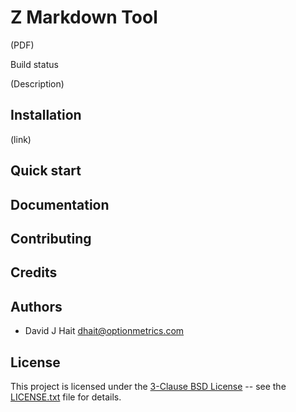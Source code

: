 # Z Markdown Tool

(PDF)

Build status

(Description)
## Installation
(link)

## Quick start

## Documentation

## Contributing

## Credits

## Authors
* David J Hait <dhait@optionmetrics.com>

## License
This project is licensed under the
[3-Clause BSD License](https://opensource.org/licenses/BSD-3-Clause) -- see the [LICENSE.txt](LICENSE.txt) file for details.
